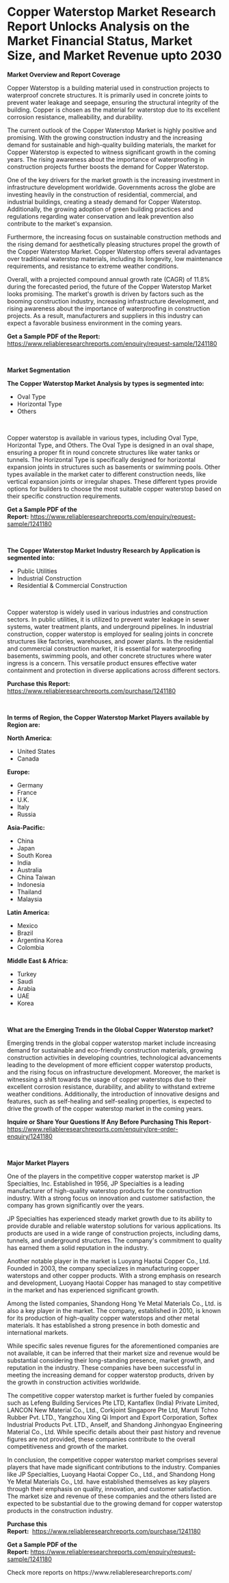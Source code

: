 <p><h1>Copper Waterstop Market Research Report Unlocks Analysis on the Market Financial Status, Market Size, and Market Revenue upto 2030</h1></p><p><strong>Market Overview and Report Coverage</strong></p>
<p><p>Copper Waterstop is a building material used in construction projects to waterproof concrete structures. It is primarily used in concrete joints to prevent water leakage and seepage, ensuring the structural integrity of the building. Copper is chosen as the material for waterstop due to its excellent corrosion resistance, malleability, and durability.</p><p>The current outlook of the Copper Waterstop Market is highly positive and promising. With the growing construction industry and the increasing demand for sustainable and high-quality building materials, the market for Copper Waterstop is expected to witness significant growth in the coming years. The rising awareness about the importance of waterproofing in construction projects further boosts the demand for Copper Waterstop.</p><p>One of the key drivers for the market growth is the increasing investment in infrastructure development worldwide. Governments across the globe are investing heavily in the construction of residential, commercial, and industrial buildings, creating a steady demand for Copper Waterstop. Additionally, the growing adoption of green building practices and regulations regarding water conservation and leak prevention also contribute to the market's expansion.</p><p>Furthermore, the increasing focus on sustainable construction methods and the rising demand for aesthetically pleasing structures propel the growth of the Copper Waterstop Market. Copper Waterstop offers several advantages over traditional waterstop materials, including its longevity, low maintenance requirements, and resistance to extreme weather conditions.</p><p>Overall, with a projected compound annual growth rate (CAGR) of 11.8% during the forecasted period, the future of the Copper Waterstop Market looks promising. The market's growth is driven by factors such as the booming construction industry, increasing infrastructure development, and rising awareness about the importance of waterproofing in construction projects. As a result, manufacturers and suppliers in this industry can expect a favorable business environment in the coming years.</p></p>
<p><strong>Get a Sample PDF of the Report:</strong> <a href="https://www.reliableresearchreports.com/enquiry/request-sample/1241180">https://www.reliableresearchreports.com/enquiry/request-sample/1241180</a></p>
<p>&nbsp;</p>
<p><strong>Market Segmentation</strong></p>
<p><strong>The Copper Waterstop Market Analysis by types is segmented into:</strong></p>
<p><ul><li>Oval Type</li><li>Horizontal Type</li><li>Others</li></ul></p>
<p>&nbsp;</p>
<p><p>Copper waterstop is available in various types, including Oval Type, Horizontal Type, and Others. The Oval Type is designed in an oval shape, ensuring a proper fit in round concrete structures like water tanks or tunnels. The Horizontal Type is specifically designed for horizontal expansion joints in structures such as basements or swimming pools. Other types available in the market cater to different construction needs, like vertical expansion joints or irregular shapes. These different types provide options for builders to choose the most suitable copper waterstop based on their specific construction requirements.</p></p>
<p><strong>Get a Sample PDF of the Report:</strong>&nbsp;<a href="https://www.reliableresearchreports.com/enquiry/request-sample/1241180">https://www.reliableresearchreports.com/enquiry/request-sample/1241180</a></p>
<p>&nbsp;</p>
<p><strong>The Copper Waterstop Market Industry Research by Application is segmented into:</strong></p>
<p><ul><li>Public Utilities</li><li>Industrial Construction</li><li>Residential & Commercial Construction</li></ul></p>
<p>&nbsp;</p>
<p><p>Copper waterstop is widely used in various industries and construction sectors. In public utilities, it is utilized to prevent water leakage in sewer systems, water treatment plants, and underground pipelines. In industrial construction, copper waterstop is employed for sealing joints in concrete structures like factories, warehouses, and power plants. In the residential and commercial construction market, it is essential for waterproofing basements, swimming pools, and other concrete structures where water ingress is a concern. This versatile product ensures effective water containment and protection in diverse applications across different sectors.</p></p>
<p><strong>Purchase this Report:</strong>&nbsp; <a href="https://www.reliableresearchreports.com/purchase/1241180">https://www.reliableresearchreports.com/purchase/1241180</a></p>
<p>&nbsp;</p>
<p><strong>In terms of Region, the Copper Waterstop Market Players available by Region are:</strong></p>
<p>
    <p> <strong> North America: </strong>
        <ul>
            <li>United States</li>
            <li>Canada</li>
        </ul>
        </p> 
    <p> <strong> Europe: </strong>
        <ul>
            <li>Germany</li>
            <li>France</li>
            <li>U.K.</li>
            <li>Italy</li>
            <li>Russia</li>
        </ul>
        </p> 
    <p> <strong> Asia-Pacific: </strong>
        <ul>
            <li>China</li>
            <li>Japan</li>
            <li>South Korea</li>
            <li>India</li>
            <li>Australia</li>
            <li>China Taiwan</li>
            <li>Indonesia</li>
            <li>Thailand</li>
            <li>Malaysia</li>
        </ul>
        </p> 
    <p> <strong> Latin America: </strong>
        <ul>
            <li>Mexico</li>
            <li>Brazil</li>
            <li>Argentina Korea</li>
            <li>Colombia</li>
        </ul>
        </p> 
    <p> <strong> Middle East & Africa: </strong>
        <ul>
            <li>Turkey</li>
            <li>Saudi</li>
            <li>Arabia</li>
            <li>UAE</li>
            <li>Korea</li>
        </ul>
    </p>
    </p>
<p>&nbsp;</p>
<p><strong>What are the Emerging Trends in the Global Copper Waterstop market?</strong></p>
<p><p>Emerging trends in the global copper waterstop market include increasing demand for sustainable and eco-friendly construction materials, growing construction activities in developing countries, technological advancements leading to the development of more efficient copper waterstop products, and the rising focus on infrastructure development. Moreover, the market is witnessing a shift towards the usage of copper waterstops due to their excellent corrosion resistance, durability, and ability to withstand extreme weather conditions. Additionally, the introduction of innovative designs and features, such as self-healing and self-sealing properties, is expected to drive the growth of the copper waterstop market in the coming years.</p></p>
<p><strong>Inquire or Share Your Questions If Any Before Purchasing This Report</strong>- <a href="https://www.reliableresearchreports.com/enquiry/pre-order-enquiry/1241180">https://www.reliableresearchreports.com/enquiry/pre-order-enquiry/1241180</a></p>
<p>&nbsp;</p>
<p><strong>Major Market Players</strong></p>
<p><p>One of the players in the competitive copper waterstop market is JP Specialties, Inc. Established in 1956, JP Specialties is a leading manufacturer of high-quality waterstop products for the construction industry. With a strong focus on innovation and customer satisfaction, the company has grown significantly over the years.</p><p>JP Specialties has experienced steady market growth due to its ability to provide durable and reliable waterstop solutions for various applications. Its products are used in a wide range of construction projects, including dams, tunnels, and underground structures. The company's commitment to quality has earned them a solid reputation in the industry.</p><p>Another notable player in the market is Luoyang Haotai Copper Co., Ltd. Founded in 2003, the company specializes in manufacturing copper waterstops and other copper products. With a strong emphasis on research and development, Luoyang Haotai Copper has managed to stay competitive in the market and has experienced significant growth.</p><p>Among the listed companies, Shandong Hong Ye Metal Materials Co., Ltd. is also a key player in the market. The company, established in 2010, is known for its production of high-quality copper waterstops and other metal materials. It has established a strong presence in both domestic and international markets.</p><p>While specific sales revenue figures for the aforementioned companies are not available, it can be inferred that their market size and revenue would be substantial considering their long-standing presence, market growth, and reputation in the industry. These companies have been successful in meeting the increasing demand for copper waterstop products, driven by the growth in construction activities worldwide.</p><p>The competitive copper waterstop market is further fueled by companies such as Lefeng Building Services Pte LTD, Kantaflex (India) Private Limited, LANCON New Material Co., Ltd., Corkjoint Singapore Pte Ltd, Maruti Tchno Rubber Pvt. LTD., Yangzhou Xing Qi Import and Export Corporation, Softex Industrial Products Pvt. LTD., Anself, and Shandong Jinhongyao Engineering Material Co., Ltd. While specific details about their past history and revenue figures are not provided, these companies contribute to the overall competitiveness and growth of the market.</p><p>In conclusion, the competitive copper waterstop market comprises several players that have made significant contributions to the industry. Companies like JP Specialties, Luoyang Haotai Copper Co., Ltd., and Shandong Hong Ye Metal Materials Co., Ltd. have established themselves as key players through their emphasis on quality, innovation, and customer satisfaction. The market size and revenue of these companies and the others listed are expected to be substantial due to the growing demand for copper waterstop products in the construction industry.</p></p>
<p><strong>Purchase this Report:</strong>&nbsp;&nbsp;<a href="https://www.reliableresearchreports.com/purchase/1241180">https://www.reliableresearchreports.com/purchase/1241180</a></p>
<p></p>
<p><strong>Get a Sample PDF of the Report:</strong>&nbsp;<a href="https://www.reliableresearchreports.com/enquiry/request-sample/1241180">https://www.reliableresearchreports.com/enquiry/request-sample/1241180</a></p>
<p>Check more reports on https://www.reliableresearchreports.com/</p>